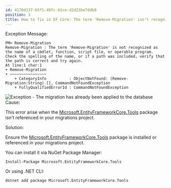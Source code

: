 ```yaml
---
id: 4176d137-b5f1-49fc-b1ce-d2d23be7ddb0
position: 1
title: How to fix in EF Core: The term 'Remove-Migration' isn't recognized as a valid command, function, script file, or operable program.
---
```


<div class="h9">Exception Message:</div>

```
PM> Remove-Migration
Remove-Migration : The term 'Remove-Migration' is not recognized as the name of a cmdlet, function, script file, or operable program. Check the spelling of the name, or if a path was included, verify that the path is correct and try again.
At line:1 char:1
+ Remove-Migration
+ ~~~~~~~~~~~~~~~~
    + CategoryInfo          : ObjectNotFound: (Remove-Migration:String) [], CommandNotFoundException
    + FullyQualifiedErrorId : CommandNotFoundException
```

<div class="image-outer"><img src="/images/efcore/migrations/remove-migration/troubleshooting-the-term-remove-migration-isn-t-recognized-as-a-valid-command.png" loading="lazy" alt="Exception - The migration has already been applied to the database"></div>

<div class="h9">Cause:</div>

This error arise when the [Microsoft.EntityFrameworkCore.Tools](https://www.nuget.org/packages/Microsoft.EntityFrameworkCore.Tools) package isn't referenced in your migrations project.

<div class="h9">Solution:</div>

Ensure the [Microsoft.EntityFrameworkCore.Tools](https://www.nuget.org/packages/Microsoft.EntityFrameworkCore.Tools) package is installed or referenced in your migrations project.

You can install it via NuGet Package Manager:

```
Install-Package Microsoft.EntityFrameworkCore.Tools
```

Or using .NET CLI:

```
dotnet add package Microsoft.EntityFrameworkCore.Tools
```